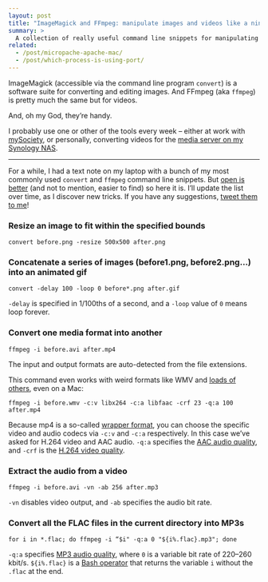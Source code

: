 ```yaml
---
layout: post
title: "ImageMagick and FFmpeg: manipulate images and videos like a ninja"
summary: >
  A collection of really useful command line snippets for manipulating and converting images and videos in a flash.
related:
  - /post/micropache-apache-mac/
  - /post/which-process-is-using-port/
---
```


ImageMagick (accessible via the command line program `convert`) is a software suite for converting and editing images. And FFmpeg (aka `ffmpeg`) is pretty much the same but for videos.

And, oh my God, they’re handy.

I probably use one or other of the tools every week – either at work with [mySociety](https://mysociety.org), or personally, converting videos for the [media server on my Synology NAS](/post/getting-started-ds214se-nas).

<hr class="stars">

For a while, I had a text note on my laptop with a bunch of my most commonly used `convert` and `ffmpeg` command line snippets. But [open is better](https://www.gov.uk/design-principles#tenth) (and not to mention, easier to find) so here it is. I’ll update the list over time, as I discover new tricks. If you have any suggestions, [tweet them to me](https://twitter.com/zarino)!

### Resize an image to fit within the specified bounds

    convert before.png -resize 500x500 after.png

### Concatenate a series of images (before1.png, before2.png…) into an animated gif

    convert -delay 100 -loop 0 before*.png after.gif

`-delay` is specified in 1/100ths of a second, and a `-loop` value of `0` means loop forever.

### Convert one media format into another

    ffmpeg -i before.avi after.mp4

The input and output formats are auto-detected from the file extensions.

This command even works with weird formats like WMV and [loads of others](http://stackoverflow.com/questions/3377300/what-are-all-codecs-supported-by-ffmpeg), even on a Mac:

    ffmpeg -i before.wmv -c:v libx264 -c:a libfaac -crf 23 -q:a 100 after.mp4

Because mp4 is a so-called [wrapper format](https://en.wikipedia.org/wiki/Digital_container_format), you can choose the specific video and audio codecs via `-c:v` and `-c:a` respectively. In this case we’ve asked for H.264 video and AAC audio. `-q:a` specifies the [AAC audio quality](https://trac.ffmpeg.org/wiki/Encode/AAC#libfaac), and `-crf` is the [H.264 video quality](https://trac.ffmpeg.org/wiki/Encode/H.264).

### Extract the audio from a video

    ffmpeg -i before.avi -vn -ab 256 after.mp3

`-vn` disables video output, and `-ab` specifies the audio bit rate.

### Convert all the FLAC files in the current directory into MP3s

    for i in *.flac; do ffmpeg -i “$i" -q:a 0 "${i%.flac}.mp3"; done

`-q:a` specifies [MP3 audio quality](https://trac.ffmpeg.org/wiki/Encode/MP3), where `0` is a variable bit rate of 220–260 kbit/s. `${i%.flac}` is a [Bash operator](http://tldp.org/LDP/abs/html/refcards.html#AEN22664) that returns the variable `i` without the `.flac` at the end.
